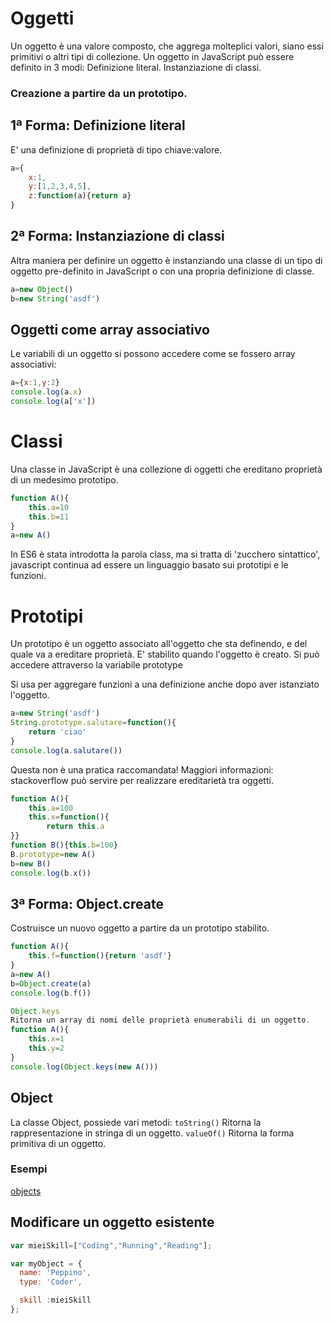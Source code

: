 # Oggetti

Un oggetto è una valore composto, che aggrega molteplici valori, siano essi primitivi o altri tipi di collezione.
Un oggetto in JavaScript può essere definito in 3 modi:
Definizione literal. 
Instanziazione di classi. 

### Creazione a partire da un prototipo. 

## 1ª Forma: Definizione literal
E' una definizione di proprietà di tipo chiave:valore.
```javascript
a={
    x:1,
    y:[1,2,3,4,5],
    z:function(a){return a}
}
```
## 2ª Forma: Instanziazione di classi
Altra maniera per definire un oggetto è instanziando una classe di un tipo di oggetto pre-definito in JavaScript o con una propria definizione di classe.
```javascript
a=new Object()
b=new String('asdf')
```
## Oggetti come array associativo
Le variabili di un oggetto si possono accedere come se fossero array associativi:
```javascript
a={x:1,y:2}
console.log(a.x)
console.log(a['x'])
```

# Classi
Una classe in JavaScript è una collezione di oggetti che ereditano proprietà di un medesimo prototipo.
```javascript
function A(){
    this.a=10
    this.b=11
}
a=new A()
```

In ES6 è stata introdotta la parola class, ma si tratta di 'zucchero sintattico', javascript continua ad essere un linguaggio basato sui prototipi e le funzioni.

# Prototipi
Un prototipo è un oggetto associato all'oggetto che sta definendo, e del quale va a ereditare proprietà.
E' stabilito quando l'oggetto è creato.
Si può accedere attraverso la variabile prototype

Si usa per aggregare funzioni a una definizione anche dopo aver istanziato l'oggetto.

```javascript
a=new String('asdf')
String.prototype.salutare=function(){
    return 'ciao'
}
console.log(a.salutare())
```

Questa non è una pratica raccomandata!
Maggiori informazioni: stackoverflow
può servire per realizzare ereditarietà tra oggetti.

```javascript
function A(){
    this.a=100
    this.x=function(){
        return this.a
}}
function B(){this.b=100}
B.prototype=new A()
b=new B()
console.log(b.x())
```

## 3ª Forma: Object.create
Costruisce un nuovo oggetto a partire da un prototipo stabilito.
```javascript                
function A(){
    this.f=function(){return 'asdf'}
}
a=new A()
b=Object.create(a)
console.log(b.f())

Object.keys
Ritorna un array di nomi delle proprietà enumerabili di un oggetto.
function A(){
    this.x=1
    this.y=2
}
console.log(Object.keys(new A()))
```

## Object
La classe Object, possiede vari metodi:
`toString()`
Ritorna la rappresentazione in stringa di un oggetto.
`valueOf()`
Ritorna la forma primitiva di un oggetto.


### Esempi
[objects](../esempi/04_objects)


## Modificare un oggetto esistente

```javascript
var mieiSkill=["Coding","Running","Reading"];

var myObject = {
  name: 'Peppino',
  type: 'Coder',

  skill :mieiSkill
};
```

